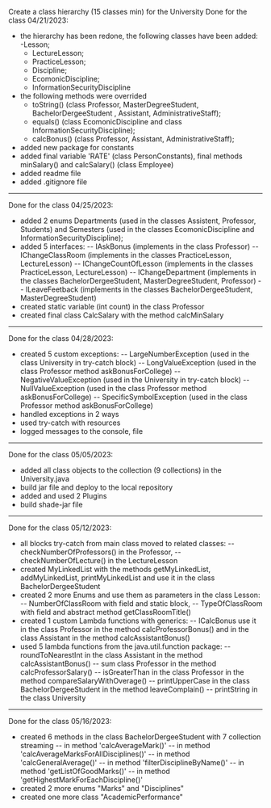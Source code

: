 Create a class hierarchy (15 classes min) for the University
Done for the class 04/21/2023:
- the hierarchy has been redone, the following classes have been added:
   -Lesson;
   - LectureLesson;
   - PracticeLesson;
   - Discipline;
   - EcomonicDiscipline;
   - InformationSecurityDiscipline
- the following methods were overrided
   - toString() (class Professor, MasterDegreeStudent, BachelorDergeeStudent , Assistant, AdministrativeStaff);
   - equals() (class EcomonicDiscipline and class InformationSecurityDiscipline);
   - calcBonus() (class Professor, Assistant, AdministrativeStaff);
- added new package for constants
- added final variable 'RATE' (class PersonConstants), final methods minSalary() and calcSalary() (class Employee)
- added readme file
- added .gitignore file
----------------------------------------------
Done for the class 04/25/2023:
- added 2 enums Departments (used in the classes Assistent, Professor, Students) and Semesters (used in the classes EcomonicDiscipline and InformationSecurityDiscipline);
- added 5 interfaces:
  -- IAskBonus (implements in the class Professor)
  -- IChangeClassRoom (implements in the classes  PracticeLesson, LectureLesson)
  -- IChangeCountOfLesson (implements in the classes  PracticeLesson, LectureLesson)
  -- IChangeDepartment  (implements in the classes  BachelorDergeeStudent, MasterDegreeStudent, Professor)
  -- ILeaveFeetback (implements in the classes  BachelorDergeeStudent, MasterDegreeStudent)
- created static variable (int count) in the class Professor
- created final class CalcSalary with the method calcMinSalary
----------------------------------------------
Done for the class 04/28/2023:
- created 5 custom exceptions:
   -- LargeNumberException (used in the class University in try-catch block)
   -- LongValueException (used in the class Professor method askBonusForCollege)
   -- NegativeValueException (used in the  University in try-catch block)
   -- NullValueException (used in the class Professor method askBonusForCollege)
   -- SpecificSymbolException (used in the class Professor method askBonusForCollege)
- handled exceptions in 2 ways
- used try-catch with resources
- logged messages to the console, file
----------------------------------------------
Done for the class 05/05/2023:
- added all class objects to the collection (9 collections) in the University.java
- build jar file and deploy to the local repository
- added and used 2 Plugins
- build shade-jar file
----------------------------------------------
Done for the class 05/12/2023:
- all blocks try-catch from main class moved to related classes:
  -- checkNumberOfProfessors() in the Professor,
  -- checkNumberOfLecture() in the LectureLesson
- created MyLinkedList with the methods getMyLinkedList, addMyLinkedList, printMyLinkedList
  and use it in the class BachelorDergeeStudent
- created 2 more Enums and use them as parameters in the class Lesson:
  -- NumberOfClassRoom with field and  static block,
  -- TypeOfClassRoom with field and abstract method getClassRoomTitle()
- created 1 custom Lambda functions with generics:
  -- ICalcBonus use it in the class Professor in the method calcProfessorBonus() and in the class Assistant in the method calcAssistantBonus()
- used  5 lambda functions from the java.util.function package:
  -- roundToNearestInt in the class Assistant in the method calcAssistantBonus()
  -- sum class Professor in the method calcProfessorSalary()
  -- isGreaterThan in the class Professor in the method compareSalaryWithOverage()
  -- printUpperCase  in the class BachelorDergeeStudent in the method leaveComplain()
  -- printString in the class University
-----------------------------------------------
 Done for the class 05/16/2023:
 - created 6 methods in the class BachelorDergeeStudent with 7 collection streaming
   -- in method 'calcAverageMark()'
   -- in method 'calcAverageMarksForAllDisciplines()'
   -- in method 'calcGeneralAverage()'
   -- in method 'filterDisciplineByName()'
   -- in method 'getListOfGoodMarks()'
   -- in method 'getHighestMarkForEachDiscipline()'
 - created 2 more enums "Marks" and "Disciplines"
 - created one more class "AcademicPerformance"
